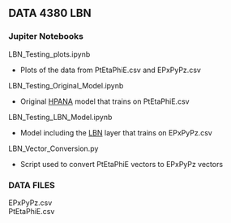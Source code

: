 ## DATA 4380 LBN  

### Jupiter Notebooks  

LBN_Testing_plots.ipynb  
- Plots of the data from PtEtaPhiE.csv and EPxPyPz.csv  

LBN_Testing_Original_Model.ipynb
- Original [HPANA](https://gitlab.cern.ch/atlas-hbsm-charged-higgs-taunu/hpana) model that trains on PtEtaPhiE.csv  

LBN_Testing_LBN_Model.ipynb  
- Model including the [LBN](https://github.com/riga/LBN) layer that trains on EPxPyPz.csv  

LBN_Vector_Conversion.py
- Script used to convert PtEtaPhiE vectors to EPxPyPz vectors  

### DATA FILES  

EPxPyPz.csv  
PtEtaPhiE.csv  
